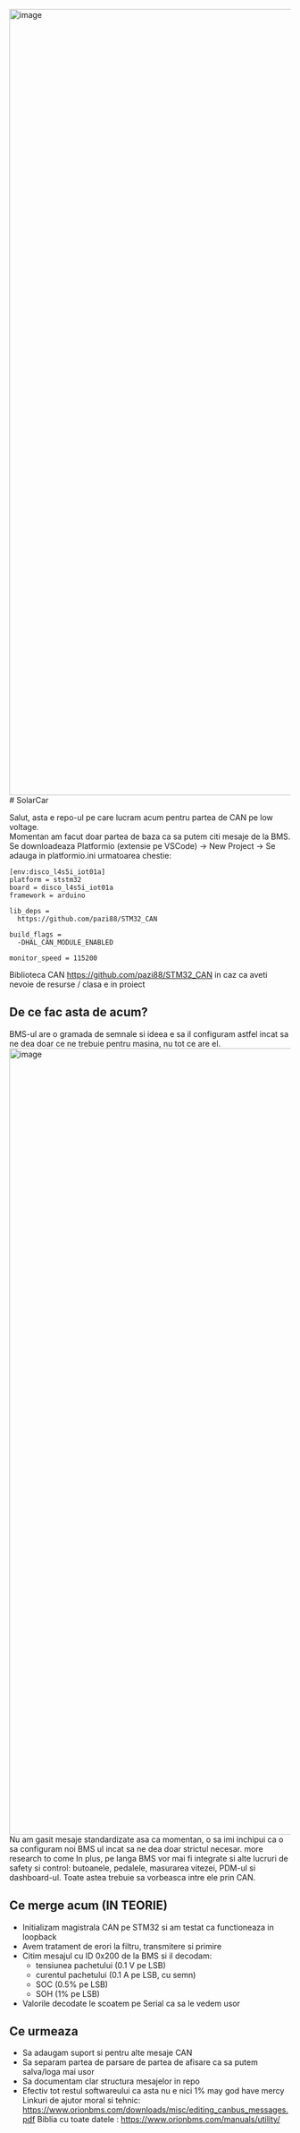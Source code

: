 <img width="3480" height="1405" alt="image" src="https://github.com/user-attachments/assets/a7f6f29d-5bc0-4537-9d80-3c046af64c83" /># SolarCar 

Salut, asta e repo-ul pe care lucram acum pentru partea de CAN pe low voltage.  
Momentan am facut doar partea de baza ca sa putem citi mesaje de la BMS.
Se downloadeaza Platformio (extensie pe VSCode) -> New Project -> Se adauga in platformio.ini urmatoarea chestie:
```
[env:disco_l4s5i_iot01a]
platform = ststm32
board = disco_l4s5i_iot01a
framework = arduino

lib_deps =
  https://github.com/pazi88/STM32_CAN

build_flags = 
  -DHAL_CAN_MODULE_ENABLED

monitor_speed = 115200
```
Biblioteca CAN https://github.com/pazi88/STM32_CAN in caz ca aveti nevoie de resurse / clasa e in proiect

## De ce fac asta de acum?
BMS-ul are o gramada de semnale si ideea e sa il configuram astfel incat sa ne dea doar ce ne trebuie pentru masina, nu tot ce are el.
<img width="3480" height="1405" alt="image" src="https://github.com/user-attachments/assets/5067c58c-e3ee-4f24-b65f-9255a7376679" />
Nu am gasit mesaje standardizate asa ca momentan, o sa imi inchipui ca o sa configuram noi BMS ul incat sa ne dea doar strictul necesar. more research to come
In plus, pe langa BMS vor mai fi integrate si alte lucruri de safety si control: butoanele, pedalele, masurarea vitezei, PDM-ul si dashboard-ul. Toate astea trebuie sa vorbeasca intre ele prin CAN. 


## Ce merge acum (IN TEORIE)
- Initializam magistrala CAN pe STM32 si am testat ca functioneaza in loopback  
- Avem tratament de erori la filtru, transmitere si primire  
- Citim mesajul cu ID 0x200 de la BMS si il decodam:
  - tensiunea pachetului (0.1 V pe LSB)  
  - curentul pachetului (0.1 A pe LSB, cu semn)  
  - SOC (0.5% pe LSB)  
  - SOH (1% pe LSB)  
- Valorile decodate le scoatem pe Serial ca sa le vedem usor  

## Ce urmeaza
- Sa adaugam suport si pentru alte mesaje CAN  
- Sa separam partea de parsare de partea de afisare ca sa putem salva/loga mai usor  
- Sa documentam clar structura mesajelor in repo
- Efectiv tot restul softwareului ca asta nu e nici 1%
  may god have mercy
  Linkuri de ajutor moral si tehnic: https://www.orionbms.com/downloads/misc/editing_canbus_messages.pdf
  Biblia cu toate datele :           https://www.orionbms.com/manuals/utility/
